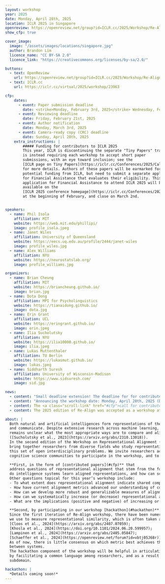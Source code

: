 ```yaml
---
layout: workshop
year: 2025
date: Monday, April 28th, 2025
location: ICLR 2025 in Singapore
openreview: https://openreview.net/group?id=ICLR.cc/2025/Workshop/Re-Align
show_cfp: true

cover_image:
  image: "/assets/images/locations/singapore.jpg"
  author: Brandon Lim
  licence_name: "CC BY-SA 2.0"
  licence_link: "https://creativecommons.org/licenses/by-sa/2.0/"

buttons:
  - text: OpenReview
    url: https://openreview.net/group?id=ICLR.cc/2025/Workshop/Re-Align
  - text: ICLR.cc
    url: https://iclr.cc/virtual/2025/workshop/23963

cfp:
    dates:
      - event: Paper submission deadline
        date: <strike>Monday, February 3rd, 2025</strike> Wednesday, February 5th, 2025
      - event: Reviewing deadline
        date: Friday, February 21st, 2025
      - event: Author notification
        date: Monday, March 3rd, 2025
      - event: Camera-ready copy (CRC) deadline
        date: Sunday, April 20th, 2025
    extra_instructions: |
        ##### Funding for contributors to ICLR 2025
        This year, ICLR is discontinuing the separate "Tiny Papers" track, and 
        is instead requiring each workshop to accept short paper 
        submissions, with an eye toward inclusion; see the
        [ICLR page on Tiny Papers](https://iclr.cc/Conferences/2025/CallForTinyPapers) 
        for more details. Authors of these papers will be earmarked for 
        potential funding from ICLR, but need to submit a separate application 
        for Financial Assistance that evaluates their eligibility. This 
        application for Financial Assistance to attend ICLR 2025 will become 
        available on the
        [ICLR 2025 conference homepage](https://iclr.cc/Conferences/2025/)
        at the beginning of February, and close on March 2nd.


speakers:
  - name: Phil Isola
    affiliation: MIT
    website: https://web.mit.edu/phillipi/
    image: profile_isola.jpeg
  - name: Janet Wiles
    affiliation: University of Queensland
    website: https://eecs.uq.edu.au/profile/2444/janet-wiles
    image: profile_wiles.jpg
  - name: Alex Williams
    affiliation: NYU
    website: https://neurostatslab.org/
    image: profile_williams.jpg

organizers:
  - name: Brian Cheung
    affiliation: MIT
    website: https://briancheung.github.io/
    image: brian.jpg
  - name: Dota Dong
    affiliation: MPI for Psycholinguistics
    website: https://tianaidong.github.io/
    image: dota.jpg
  - name: Erin Grant
    affiliation: UCL
    website: https://eringrant.github.io/
    image: erin.jpeg
  - name: Ilia Sucholutsky
    affiliation: NYU
    website: https://ilia10000.github.io/
    image: ilia.jpeg
  - name: Lukas Muttenthaler
    affiliation: TU Berlin
    website: https://lukasmut.github.io/
    image: lukas.jpeg
  - name: Siddharth Suresh
    affiliation: University of Wisconsin-Madison
    website: https://www.sidsuresh.com/
    image: sid.jpg

news:
  - content: "Small deadline extension! The deadline for for contributed papers is now **Wednesday, February 5th, 2025**."
  - content: "Announcing the workshop date: Monday, April 28th, 2025 (Day 2 of the ICLR Workshops)!"
  - content: The <a class="scroll-link" href="#cfp">call for contributed papers</a> at Re-Align 2025 is now live!
  - content: The 2025 edition of Re-Align was accepted as a workshop at ICLR 2025!

about: |
  Both natural and artificial intelligences form representations of the world that they use to reason, make decisions,
  and communicate. Despite extensive research across machine learning, neuroscience, and cognitive science, it
  remains unclear what the most appropriate ways are to compare and align the representations of intelligent systems
  ([Sucholutsky et al., 2023](https://arxiv.org/abs/2310.13018)). 
  In the second edition of the Workshop on Representational Alignment (Re-Align), we
  bring together researchers from diverse fields who study representational alignment to make concrete progress on
  this set of open interdisciplinary problems. We invite researchers across the machine learning, neuroscience, and
  cognitive science communities to participate in the workshop, and to contribute to the workshop in two ways:

  **First, in the form of [contributed papers](#cfp)** that
  address questions of representational alignment that stem from the following central theme: When and why 
  do intelligence systems learn aligned representations, and how can scientists and engineers intervene on this alignment? 
  Other questions topical for this year’s workshop include:
  - To what extent does representational alignment indicate shared computational strategies among biological and artificial systems?
  - How have current alignment metrics advanced our understanding of computation, and what measurement approaches should we explore next?
  - How can we develop more robust and generalizable measures of alignment that work across different domains and types of representations?
  - How can we systematically increase (or decrease) representational alignment among biological and artificial systems?
  - What are the implications (positive and negative) of increasing or decreasing representational alignment between systems, on behavioral alignment, value alignment, and beyond?

  **Second, by participating in our workshop [hackathon](#hackathon)**.
  Since the first iteration of Re-Align workshop, there have been numerous debates around the metrics that
  we use to measure representational similarity, which is often taken as a measure of representational alignment (e.g.,
  [Cloos et al., 2024](https://arxiv.org/abs/2407.07059); 
  [Khosla et al., 2024](https://doi.org/10.1101/2024.06.20.599957); 
  [Lampinen et al., 2024](https://arxiv.org/abs/2405.05847); 
  [Schaeffer et al., 2024](https://openreview.net/forum?id=vbtj05J68r)). 
  As of now, there is little consensus on which metric best achieves the goal of identifying similarity
  between systems.
  The hackathon component of the workshop will be helpful in articulating the consequences of these methodologies
  by facilitating a common language among researchers, and as a result increase the reproducibility of research in this
  subdomain.

hackathon: |
  *Details coming soon!*
---
```


